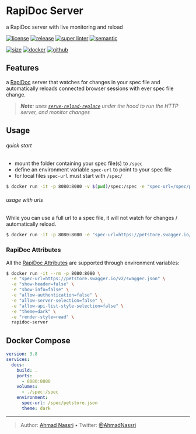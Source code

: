 # RapiDoc Server

a RapiDoc server with live monitoring and reload

[![license][license-img]][license-url]
[![release][release-img]][release-url]
[![super linter][super-linter-img]][super-linter-url]
[![semantic][semantic-img]][semantic-url]

[![size][size-img]][size-url]
[![docker][docker-img]][docker-url]
[![github][github-img]][github-url]

## Features

a [RapiDoc][] server that watches for changes in your spec file and automatically reloads connected browser sessions with ever spec file change.

> ***Note**: uses [`serve-reload-replace`][] under the hood to run the HTTP server, and monitor changes*

## Usage

###### quick start

-   mount the folder containing your spec file(s) to `/spec`
-   define an environment variable `spec-url` to point to your spec file
-   for local files `spec-url` must start with `/spec/`

``` bash
$ docker run -it -p 8080:8080 -v $(pwd)/spec:/spec -e "spec-url=/spec/path/to/petstore.json" rapidoc-server
```

###### usage with urls

While you can use a full url to a spec file, it will not watch for changes / automatically reload.

``` bash
$ docker run -it -p 8080:8080 -e "spec-url=https://petstore.swagger.io/v2/swagger.json" rapidoc-server
```

### RapiDoc Attributes

All the [RapiDoc Attributes][] are supported through environment variables:

``` bash
$ docker run -it --rm -p 8080:8080 \
  -e "spec-url=https://petstore.swagger.io/v2/swagger.json" \
  -e "show-header=false" \
  -e "show-info=false" \
  -e "allow-authentication=false" \
  -e "allow-server-selection=false" \
  -e "allow-api-list-style-selection=false" \
  -e "theme=dark" \
  -e "render-style=read" \
  rapidoc-server
```

## Docker Compose

``` yaml
version: 3.8
services:
  docs:
    build: .
    ports:
      - 8080:8080
    volumes:
      - ./spec:/spec
    environment:
      spec-url: /spec/petstore.json
      theme: dark
```

  [RapiDoc]: https://github.com/mrin9/RapiDoc
  [`serve-reload-replace`]: https://github.com/ahmadnassri/node-serve-reload-replace
  [RapiDoc Attributes]: https://mrin9.github.io/RapiDoc/api.html

----
> Author: [Ahmad Nassri](https://www.ahmadnassri.com/) &bull;
> Twitter: [@AhmadNassri](https://twitter.com/AhmadNassri)

[license-url]: LICENSE
[license-img]: https://badgen.net/github/license/ahmadnassri/docker-rapidoc-server

[release-url]: https://github.com/ahmadnassri/docker-rapidoc-server/releases
[release-img]: https://badgen.net/github/release/ahmadnassri/docker-rapidoc-server

[super-linter-url]: https://github.com/ahmadnassri/docker-rapidoc-server/actions?query=workflow%3Asuper-linter
[super-linter-img]: https://github.com/ahmadnassri/docker-rapidoc-server/workflows/super-linter/badge.svg

[semantic-url]: https://github.com/ahmadnassri/docker-rapidoc-server/actions?query=workflow%3Arelease
[semantic-img]: https://badgen.net/badge/📦/semantically%20released/blue

[size-url]: https://hub.docker.com/r/ahmadnassri/rapidoc-server
[size-img]: https://badgen.net/docker/size/ahmadnassri/rapidoc-server

[docker-url]: https://hub.docker.com/r/ahmadnassri/rapidoc-server
[docker-img]: https://badgen.net/badge/icon/docker%20hub?icon=docker&label

[github-url]: https://github.com/users/ahmadnassri/packages/container/package/rapidoc-server
[github-img]: https://badgen.net/badge/icon/github%20registry?icon=github&label
